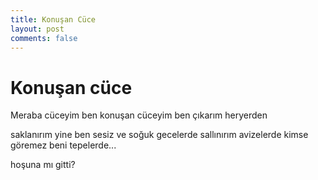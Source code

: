 ```yaml
---
title: Konuşan Cüce
layout: post
comments: false
---
```


# Konuşan cüce
Meraba 
cüceyim ben 
konuşan 
cüceyim ben 
çıkarım heryerden

saklanırım yine ben
sesiz ve soğuk gecelerde
sallınırım avizelerde
kimse göremez beni tepelerde...


hoşuna mı gitti?

